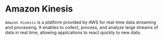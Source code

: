# Amazon Kinesis

`Amazon Kinesis` is a platform provided by AWS for real-time data streaming and processing. It enables to collect, process, and analyze large streams of data in real time, allowing applications to react quickly to new data.


